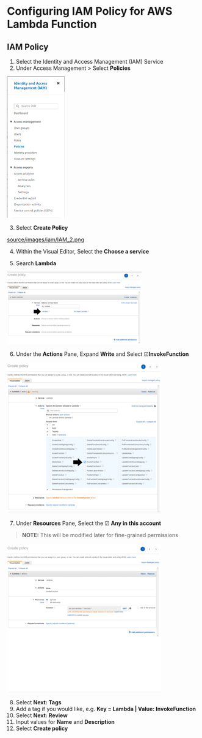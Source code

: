 # Configuring IAM Policy for AWS Lambda Function
 
 ## IAM Policy
 1. Select the Identity and Access Management (IAM) Service
 2. Under Access Management > Select **Policies**

<img src="source/images/iam/IAM_1.PNG" width=30% height=30%/> 
 
 3. Select **Create Policy**

[source/images/iam/IAM_2.png](https://github.com/tikit-tm/AWS-Start-Stop-Automation/blob/5cdaf73e7d08b43f8248bb33423289693a17a435/source/images/iam/IAM_1.PNG)
   
 4. Within the Visual Editor, Select the **Choose a service**
 
 5. Search **Lambda**
 
<img src="source/images/iam/IAM_3.png" width=70% height=70%>
 
 6. Under the **Actions** Pane, Expand **Write** and Select &#x2611;**InvokeFunction**

<img src="source/images/iam/IAM_4.png" width=80% height=80%>


 7. Under **Resources** Pane, Select the &#x2611; **Any in this account**
 
 
 > **__NOTE:__** This will be modified later for fine-grained permissions
 
<img src="source/images/iam/IAM_5.png" width=80% height=80%>
 
 8. Select **Next: Tags**
 9. Add a tag if you would like, e.g. **Key = Lambda | Value: InvokeFunction**
 10. Select **Next: Review**
 11. Input values for **Name** and **Description**
 12. Select **Create policy**
